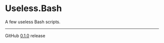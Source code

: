 # Useless.Bash
A few useless Bash scripts.

---

GitHub [0.1.0](https://github.com/StanleyProjects/Useless.Bash/releases/tag/0.1.0) release
